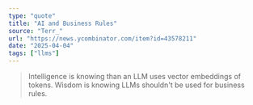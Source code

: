```yaml
---
type: "quote"
title: "AI and Business Rules"
source: "Terr_"
url: "https://news.ycombinator.com/item?id=43578211"
date: "2025-04-04"
tags: ["llms"]
---
```



> Intelligence is knowing than an LLM uses vector embeddings of tokens.
> Wisdom is knowing LLMs shouldn't be used for business rules.